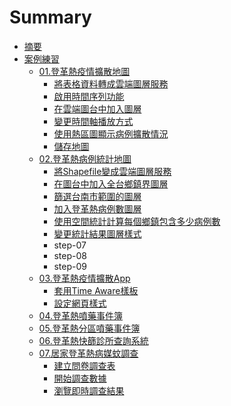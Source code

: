 # Summary

* [摘要](README.md)
* [案例練習](an-li-lian-xi.md)
  * [01.登革熱疫情擴散地圖](ex01/README.md)
    * [將表格資料轉成雲端圖層服務](ex01/step-01.md)
    * [啟用時間序列功能](ex01/step-02.md)
    * [在雲端圖台中加入圖層](ex01/step-03.md)
    * [變更時間軸播放方式](ex01/step-04.md)
    * [使用熱區圖顯示病例擴散情況](ex01/step-05.md)
    * [儲存地圖](ex01/step-06.md)
  * [02.登革熱病例統計地圖](ex02/README.md)
    * [將Shapefile變成雲端圖層服務](ex02/step-01.md)
    * [在圖台中加入全台鄉鎮界圖層](ex02/step-02.md)
    * [篩選台南市範圍的圖層](ex02/step-03.md)
    * [加入登革熱病例數圖層](ex02/step-04.md)
    * [使用空間統計計算每個鄉鎮包含多少病例數](ex02/step-05.md)
    * [變更統計結果圖層樣式](ex02/step-06.md)
    * step-07
    * step-08
    * step-09
  * [03.登革熱疫情擴散App](ex03/README.md)
    * [套用Time Aware樣板](ex03/step-01.md)
    * [設定網頁樣式](ex03/step-02.md)
  * [04.登革熱噴藥事件簿](ex04/README.md)
  * [05.登革熱分區噴藥事件簿](ex05/README.md)
  * [06.登革熱快篩診所查詢系統](ex06/README.md)
  * [07.居家登革熱病媒蚊調查](ex07/README.md)
    * [建立問卷調查表](ex07/step-01.md)
    * [開始調查數據](ex07/step-02.md)
    * [瀏覽即時調查結果](ex07/step-03.md)

